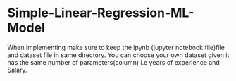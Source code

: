 # Simple-Linear-Regression-ML-Model
When implementing make sure to keep the ipynb (jupyter notebook file)file and dataset file in same directory.
You can choose your own dataset given it has the same number of parameters(column) i.e years of experience and Salary.
